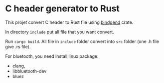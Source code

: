 # C header generator to Rust

This projet convert C header to Rust file using [bindgend](https://github.com/rust-lang/rust-bindgen) crate.

In directory `include` put all file that you want convert.

Run `cargo build`. All file in `include` folder convert into `src` folder (one .h file give .rs file).

For bluetooth, you need install linux package:
 * clang,
 * libbluetooth-dev
 * bluez
